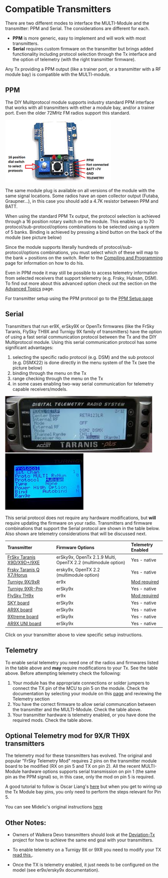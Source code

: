 # Compatible Transmitters


There are two different modes to interface the MULTI-Module and the transmitter: PPM and Serial. The considerations are different for each.
- **PPM** is more generic, easy to implement and will work with most transmitters. 
- **Serial** requires custom firmware on the transmitter but brings added functionality including protocol selection through the Tx interface and the option of telemetry (with the right transmitter firmware).

Any Tx providing a PPM output (like a trainer port, or a transmitter with a RF module bay) is compatible with the MULTI-module.

## PPM
The DIY Mulitprotocol module supports industry standard PPM interface that works with all transmitters with either a module bay, and/or a trainer port.  Even the older 72MHz FM radios support this standard.

<img src="images/PPM.png" width="338" height="200" /> 

The same module plug is available on all versions of the module with the same signal locations. Some radios have an open collector output (Futaba, Graupner...), in this case you should add a 4.7K resistor between PPM and BATT.

When using the standard PPM Tx output, the protocol selection is achieved through a 16 position rotary switch on the module. This enables up to 70 protocol/sub-protocol/options combinations to be selected using a system of 5 banks.  Binding is achieved by pressing a bind button on the back of the module (see picture below) 

Since the module supports literally hundreds of protocol/sub-protocol/options combinations, you must select which of these will map to the bank + positions on the switch.  Refer to the [Compiling and Programming](Compiling.md) page for information on how to do his.

Even in PPM mode it may still be possible to access telemetry information from selected receivers that support telemetry (e.g. Frsky, Hubsan, DSM).  To find out more about this advanced option check out the section on the [Advanced Topics](Advanced_Topics.md) page.  

For transmitter setup using the PPM protocol go to the [PPM Setup page](PPM_Setup.md)

## Serial
Transmitters that run er9X, erSky9X or OpenTx firmwares (like the FrSky Taranis, FlySky TH9X and Turnigy 9X family of transmitters) have the option of using a fast serial communication protocol between the Tx and the DIY Multiprotocol module.  Using this serial communication protocol has some significant advantages:

1. selecting the specific radio protocol (e.g. DSM) and the sub protocol (e.g. DSMX22) is done directly in the menu system of the Tx (see the picture below) 
1. binding through the menu on the Tx 
1. range checking through the menu on the Tx 
1. in some cases enabling two-way serial communication for telemetry capable receivers/models. 

<img src="images/OpenTx_Multi_Menu.jpg" width="470" height="180" /> <img src="images/er9X_Multi_Menu.jpg" width="250" height="180" /> 


This serial protocol does not require any hardware modifications, but **will** require updating the firmware on your radio. Transmitters and firmware combinations that support the Serial protocol are shown in the table below. Also shown are telemetry considerations that will be discussed next.  

Transmitter|Firmware Options|Telemetry Enabled
:----------|:---------------|:----------------
[FrSky Taranis X9D/X9D+/9XE](Tx-Taranis.md)| erSky9x, OpenTx 2.1.9 Multi, OpenTX 2.2 (multimodule option)|Yes - native
[Frsky Taranis Q X7/Horus](Tx-Taranis.md)| ersky9x, OpenTX 2.2 (multimodule option)| Yes - native
[Turnigy 9X/9xR](Tx-FlyskyTH9X.md)|er9x|[Mod required](#Telemetry_Mod)
[Turnigy 9XR-Pro](Tx-erSky9X.md)|erSky9x|Yes - native
[FlySky TH9x](Tx-FlyskyTH9X.md)|er9x|[Mod required](#Telemetry_Mod)
[SKY board](Tx-erSky9X.md)|erSky9x|Yes - native
[AR9X board](Tx-erSky9X.md)|erSky9x|Yes - native
[9Xtreme board](Tx-erSky9X.md)|erSky9x|Yes - native
[AR9X UNI board](Tx-erSky9X.md)|erSky9x|Yes - native

Click on your transmitter above to view specific setup instructions.


## Telemetry  

To enable serial telemetry you need one of the radios and firmwares listed in the table above and **may** require modifications to your Tx. See the table above.  Before attempting telemetry check the following:  

1. Your module has the appropriate connections or solder jumpers to connect the TX pin of the MCU to pin 5 on the module.  Check the documentation by selecting your module on this [page](Hardware.md) and reviewing the Telemetry section
1. You have the correct firmware to allow serial communcation between the transmitter and the MULTI-Module.  Check the table above.
1. Your transmitter hardware is telemetry enabled, or you have done the required mods.  Check the table above.

<a name="Telemetry_Mod"></a>   
## Optional Telemetry mod for 9X/R TH9X transmitters
The telemetry mod for these transmitters has evolved.  The original and popular "FrSky Telemetry Mod" requires 2 pins on the transmitter module board to be modified (RX on pin 5 and TX on pin 2).  All the recent MULTI-Module hardware options supports serial transmission on pin 1 (the same pin as the PPM signal) so, in this case, only the mod on pin 5 is required. 

A good tutorial to follow is Oscar Liang's [here](http://blog.oscarliang.net/turnigy-9x-advance-mod/) but when you get to wiring up the Tx Module bay pins, you only need to perform the steps relevant for Pin 5.

You can see Midelic's original instructions [here](http://www.rcgroups.com/forums/showpost.php?p=28359305&postcount=2)  


## Other Notes:  

- Owners of Walkera Devo transmitters should look at the [Deviation-Tx](http://www.deviationtx.com) project for how to achieve the same end goal with your transmitters. 

- To enable telemetry on a Turnigy 9X or 9XR you need to modify your TX [read this.](#Telemetry_Mod).

- Once the TX is telemetry enabled, it just needs to be configured on the model (see er9x/ersky9x documentation).
